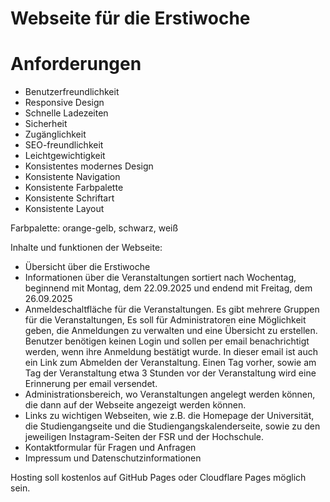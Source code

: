 # Webseite für die Erstiwoche

# Anforderungen
- Benutzerfreundlichkeit
- Responsive Design
- Schnelle Ladezeiten
- Sicherheit
- Zugänglichkeit
- SEO-freundlichkeit
- Leichtgewichtigkeit
- Konsistentes modernes Design
- Konsistente Navigation
- Konsistente Farbpalette
- Konsistente Schriftart
- Konsistente Layout

Farbpalette:
orange-gelb, schwarz, weiß

Inhalte und funktionen der Webseite:
- Übersicht über die Erstiwoche
- Informationen über die Veranstaltungen sortiert nach Wochentag, beginnend mit Montag, dem 22.09.2025 und endend mit Freitag, dem 26.09.2025
- Anmeldeschaltfläche für die Veranstaltungen. Es gibt mehrere Gruppen für die Veranstaltungen, Es soll für Administratoren eine Möglichkeit geben, die Anmeldungen zu verwalten und eine Übersicht zu erstellen. Benutzer benötigen keinen Login und sollen per email benachrichtigt werden, wenn ihre Anmeldung bestätigt wurde. In dieser email ist auch ein Link zum Abmelden der Veranstaltung. Einen Tag vorher, sowie am Tag der Veranstaltung etwa 3 Stunden vor der Veranstaltung wird eine Erinnerung per email versendet.
- Administrationsbereich, wo Veranstaltungen angelegt werden können, die dann auf der Webseite angezeigt werden können.
- Links zu wichtigen Webseiten, wie z.B. die Homepage der Universität, die Studiengangseite und die Studiengangskalenderseite, sowie zu den jeweiligen Instagram-Seiten der FSR und der Hochschule.
- Kontaktformular für Fragen und Anfragen
- Impressum und Datenschutzinformationen

Hosting soll kostenlos auf GitHub Pages oder Cloudflare Pages möglich sein.
